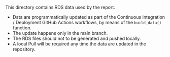 This directory contains RDS data used by the report.

- Data are programmatically updated as part of the Continuous Integration / Deployment GitHub Actions workflows, by means of the `build_data()` function.
- The update happens only in the main branch.
- The RDS files should not to be generated and pushed locally.
- A local Pull will be required any time the data are updated in the repository.
